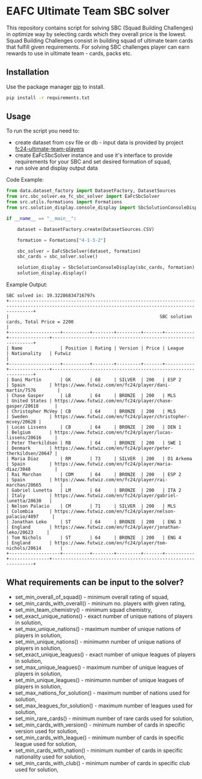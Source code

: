 # EAFC Ultimate Team SBC solver
This repository contains script for solving SBC (Squad Building Challenges) in optimize way by selecting cards which they overall price is the lowest.
Squad Building Challenges consist in building squad of ultimate team cards that fulfill given requirements.
For solving SBC challenges player can earn rewards to use in ultimate team - cards, packs etc.

## Installation

Use the package manager [pip](https://pip.pypa.io/en/stable/) to install.

```bash
pip install -r requirements.txt
```

## Usage
To run the script you need to:
* create dataset from csv file or db - input data is provided by project [fc24-ultimate-team-players](https://github.com/bartlomiej-niemiec/fc24-ultimate-team-players) 
* create EaFcSbcSolver instance and use it's interface to provide requirements for your SBC and set desired formation of squad,
* run solve and display output data

Code Example:
```python
from data.dataset_factory import DatasetFactory, DatasetSources
from src.sbc_solver.ea_fc_sbc_solver import EaFcSbcSolver
from src.utils.formations import Formations
from src.solution_display.console_display import SbcSolutionConsoleDisplay

if __name__ == "__main__":

    dataset = DatasetFactory.create(DatasetSources.CSV)

    formation = Formations["4-1-3-2"]

    sbc_solver = EaFcSbcSolver(dataset, formation)
    sbc_cards = sbc_solver.solve()

    solution_display = SbcSolutionConsoleDisplay(sbc_cards, formation)
    solution_display.display()

```

Example Output:
```console
SBC solved in: 19.32286834716797s
+-----------------------------------------------------------------------------------------------------------------------------------------------------+
|                                                        SBC solution cards, Total Price = 2200                                                       |
+-------------------+----------+--------+---------+-------+-----------+---------------+---------------------------------------------------------------+
| Name              | Position | Rating | Version | Price | League    | Nationality   | Futwiz                                                        |
+-------------------+----------+--------+---------+-------+-----------+---------------+---------------------------------------------------------------+
| Dani Martin       | GK       | 68     | SILVER  | 200   | ESP 2     | Spain         | https://www.futwiz.com/en/fc24/player/dani-martin/7576        |
| Chase Gasper      | LB       | 64     | BRONZE  | 200   | MLS       | United States | https://www.futwiz.com/en/fc24/player/chase-gasper/20618      |
| Christopher McVey | CB       | 64     | BRONZE  | 200   | MLS       | Sweden        | https://www.futwiz.com/en/fc24/player/christopher-mcvey/20628 |
| Lucas Lissens     | CB       | 64     | BRONZE  | 200   | DEN 1     | Belgium       | https://www.futwiz.com/en/fc24/player/lucas-lissens/20616     |
| Peter Therkildsen | RB       | 64     | BRONZE  | 200   | SWE 1     | Denmark       | https://www.futwiz.com/en/fc24/player/peter-therkildsen/20647 |
| Maria Diaz        | RM       | 73     | SILVER  | 200   | D1 Arkema | Spain         | https://www.futwiz.com/en/fc24/player/maria-diaz/3048         |
| Rai Marchan       | CDM      | 64     | BRONZE  | 200   | ESP 2     | Spain         | https://www.futwiz.com/en/fc24/player/rai-marchan/20665       |
| Gabriel Lunetta   | LM       | 64     | BRONZE  | 200   | ITA 2     | Italy         | https://www.futwiz.com/en/fc24/player/gabriel-lunetta/20630   |
| Nelson Palacio    | CM       | 71     | SILVER  | 200   | MLS       | Colombia      | https://www.futwiz.com/en/fc24/player/nelson-palacio/4897     |
| Jonathan Leko     | ST       | 64     | BRONZE  | 200   | ENG 3     | England       | https://www.futwiz.com/en/fc24/player/jonathan-leko/20623     |
| Tom Nichols       | ST       | 64     | BRONZE  | 200   | ENG 4     | England       | https://www.futwiz.com/en/fc24/player/tom-nichols/20614       |
+-------------------+----------+--------+---------+-------+-----------+---------------+---------------------------------------------------------------+
```

## What requirements can be input to the solver?

+ set_min_overall_of_squad() - minimum overall rating of squad,
+ set_min_cards_with_overall() - mininum no. players with given rating,
+ set_min_team_chemistry() - minimum squad chemistry,
+ set_exact_unique_nations() - exact number of unique nations of players in solution,
+ set_max_unique_nations() - maximum number of unique nations of players in solution,
+ set_min_unique_nations() - minimumn number of unique nations of players in solution,
+ set_exact_unique_leagues() - exact number of unique leagues of players in solution,
+ set_max_unique_leagues() - maximum number of unique leagues of players in solution,
+ set_min_unique_leagues() - minimumn number of unique leagues of players in solution,
+ set_max_nations_for_solution() - maximum number of nations used for solution,
+ set_max_leagues_for_solution() - maximum number of leagues used for solution,
+ set_min_rare_cards() - minimum number of rare cards used for solution,
+ set_min_cards_with_version() - minimum number of cards in specific version used for solution,
+ set_min_cards_with_league() - minimum number of cards in specific league used for solution,
+ set_min_cards_with_nation() - minimum number of cards in specific nationality used for solution,
+ set_min_cards_with_club() - minimum number of cards in specific club used for solution,
